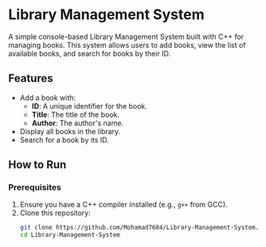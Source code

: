 # Library Management System

A simple console-based Library Management System built with C++ for managing books. This system allows users to add books, view the list of available books, and search for books by their ID.

## Features

- Add a book with:
  - **ID**: A unique identifier for the book.
  - **Title**: The title of the book.
  - **Author**: The author's name.
- Display all books in the library.
- Search for a book by its ID.

## How to Run

### Prerequisites
1. Ensure you have a C++ compiler installed (e.g., `g++` from GCC).
2. Clone this repository:
   ```bash
   git clone https://github.com/Mohamad7604/Library-Management-System.git
   cd Library-Management-System
